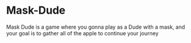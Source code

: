 # Mask-Dude
Mask Dude is a game where you gonna play as a Dude with a mask, and your goal is to gather all of the apple to continue your journey
